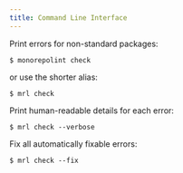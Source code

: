 ```yaml
---
title: Command Line Interface
---
```


Print errors for non-standard packages:

```shell
$ monorepolint check
```

or use the shorter alias:

```shell
$ mrl check
```

Print human-readable details for each error:

```shell
$ mrl check --verbose
```

Fix all automatically fixable errors:

```shell
$ mrl check --fix
```
